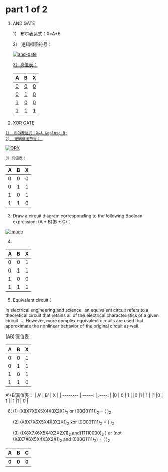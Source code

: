 # part 1 of 2

1.  AND GATE

    1） 布尔表达式：X=A*B

    2） 逻辑框图符号：
    
    <a href="https://imgbb.com/"><img src="https://image.ibb.co/ddTE8A/and-gate.png" alt="and-gate" border="0"></a><br /><a target='_blank' href='https://poetandpoem.com/poverty'>

    3）真值表：

    | A        |   B     |    X   |
    | -------- | -----:  | :----: |
    |0         |   0     | 0      |
    |0         |1        | 0      |
    |1         |0        |0       |
    |1         |1        |1       |



2.   XOR GATE

    1） 布尔表达式：X=A &oplus; B;
    2)  逻辑框图符号： 
<a href="https://imgbb.com/"><img src="https://image.ibb.co/kvR15q/ORX.png" alt="ORX" border="0"></a>
    
    3）真值表：

| A        |   B     |    X    |
| -------- | -----:  | :----:  |
|0         |   0     | 0       |
|0         |   1     | 1       |
|1         |   0     | 1       |
|1         |   1     | 0       |

3.  Draw a circuit diagram corresponding to the following Boolean expression: (A + B)(B + C)：

<a href="https://imgbb.com/"><img src="https://image.ibb.co/g8kQyA/image.png" alt="image" border="0"></a>

4. 
| A        |   B     |    X    |
| -------- | -----:  | :----:  |
|0         |   0     | 1       |
|0         |   1     | 1       |
|1         |   0     | 0       |
|1         |   1     | 1       |

5. Equivalent circuit：

 In electrical engineering and science, an equivalent circuit refers to a theoretical circuit that retains all of the electrical characteristics of a given circuit. ... However, more complex equivalent circuits are used that approximate the nonlinear behavior of the original circuit as well.

 (AB)’真值表：
 
| A        |   B     |    X   |
| -------- | -----:  | :----: |
|0         |   0     | 1      |
|0         |1        | 1      |
|1         |0        | 1       |
|1         |1        | 0       |

A’+B’真值表：
| A’        |   B’     |    X   |
| -------- | -----:  | :----: |
|0         |   0     | 1      |
|0         |1        | 1      |
|1         |0        | 1       |
|1         |1        | 0       |

6. (1)  (X8X7X6X5X4X3X2X1)<sub>2</sub> or (00001111)<sub>2</sub> = (           )<sub>2</sub> 
    
    (2)  (X8X7X6X5X4X3X2X1)<sub>2</sub> xor (00001111)<sub>2</sub> = (           )<sub>2</sub> 
    
    (3)  ((X8X7X6X5X4X3X2X1)<sub>2</sub> and(11110000)<sub>2</sub> ) or  (not (X8X7X6X5X4X3X2X1)<sub>2</sub> and (00001111)<sub>2</sub>)  =  (           )<sub>2</sub>

<table>
<tr><th>A</th><th>B</th><th>C</th></tr>
<tr><th>0</th><th>0</th><th>0</th></tr>
<table>













